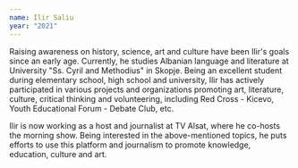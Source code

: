 ```yaml
---
name: Ilir Saliu
year: "2021"
---
```

Raising awareness on history, science, art and culture have been Ilir's goals since an early age. Currently, he studies Albanian language and literature at University "Ss. Cyril and Methodius" in Skopje. Being an excellent student during elementary school, high school and university, Ilir has actively participated in various projects and organizations promoting art, literature, culture, critical thinking and volunteering, including Red Cross - Kicevo, Youth Educational Forum - Debate Club, etc. 

Ilir is now working as a host and journalist at TV Alsat, where he co-hosts the morning show. Being interested in the above-mentioned topics, he puts efforts to use this platform and journalism to promote knowledge, education, culture and art.